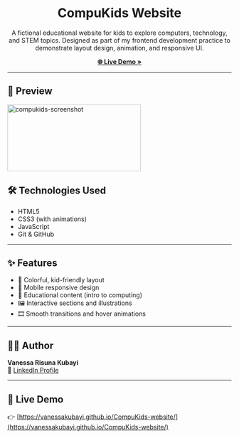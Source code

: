 <h1 align="center"> CompuKids Website</h1>

<p align="center">
  A fictional educational website for kids to explore computers, technology, and STEM topics.
  Designed as part of my frontend development practice to demonstrate layout design, animation, and responsive UI.
</p>

<p align="center">
  <a href="https://vanessakubayi.github.io/CompuKids-website/"><strong>🌐 Live Demo »</strong></a>
</p>

---

## 📸 Preview

<img width="300" height="150" alt="compukids-screenshot" src="https://github.com/user-attachments/assets/f9675b6e-b020-4195-b566-8b1f1d8dbd6e" />


## 🛠️ Technologies Used

- HTML5  
- CSS3 (with animations)  
- JavaScript  
- Git & GitHub  

---

## ✨ Features

- 🎨 Colorful, kid-friendly layout  
- 📱 Mobile responsive design  
- 🧠 Educational content (intro to computing)  
- 🖼️ Interactive sections and illustrations  
- 🎞️ Smooth transitions and hover animations  

---

## 👩‍💻 Author

**Vanessa Risuna Kubayi**  
🔗 [LinkedIn Profile](https://www.linkedin.com/in/vanessa-risuna-kubayi-2b3b73190/)

---

## 🚀 Live Demo

👉 [https://vanessakubayi.github.io/CompuKids-website/](https://vanessakubayi.github.io/CompuKids-website/)
